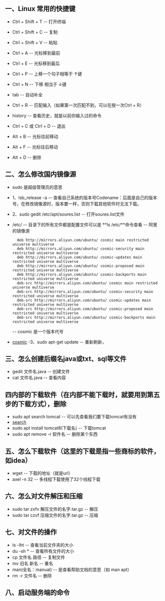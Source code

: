 ## 一、Linux 常用的快捷键
- Ctrl + Shift + T				-- 打开终端
- Ctrl + Shift + C				-- 复制
- Ctrl + Shift + V				-- 粘贴
- Ctrl + A						-- 光标移到最前
- Ctrl + E						-- 光标移到最后
- Ctrl + P						-- 上移一个句子相等于 ↑键
- Ctrl + N						-- 下移 相当于 ↓键
- tab							-- 自动补全
- Ctrl + R						-- 匹配输入（如果第一次匹配不到，可以在按一次Ctrl + R）
- history						-- 查看历史，就是以前你输入过的命令
- Ctrl + C 或 Ctrl + D			-- 退出
    
       
- Alt + B						-- 光标往前移动
- Alt + F						-- 光标往后移动
- Alt + D						-- 删除


## 二、怎么修改国内镜像源     
- sudo 是超级管理员的意思
- 1、lsb_release -a 	 			-- 查看自己系统的版本号Codename：后面是自己的版本号，在修改镜像源时，版本要一样，否则下载其他软件时无法下载。
- 2、sudo gedit /etc/apt/soures.list		-- 打开soures.list文件
- /etc/   -- 目录下的所有文件都是配置文件可以是 **ls /etc/**命令查看
	-- 阿里的镜像源
	
		deb http://mirrors.aliyun.com/ubuntu/ cosmic main restricted universe multiverse
		deb http://mirrors.aliyun.com/ubuntu/ cosmic-security main restricted universe multiverse
		deb http://mirrors.aliyun.com/ubuntu/ cosmic-updates main restricted universe multiverse
		deb http://mirrors.aliyun.com/ubuntu/ cosmic-proposed main restricted universe multiverse
		deb http://mirrors.aliyun.com/ubuntu/ cosmic-backports main restricted universe multiverse
		deb-src http://mirrors.aliyun.com/ubuntu/ cosmic main restricted universe multiverse
		deb-src http://mirrors.aliyun.com/ubuntu/ cosmic-security main restricted universe multiverse
		deb-src http://mirrors.aliyun.com/ubuntu/ cosmic-updates main restricted universe multiverse
		deb-src http://mirrors.aliyun.com/ubuntu/ cosmic-proposed main restricted universe multiverse
		deb-src http://mirrors.aliyun.com/ubuntu/ cosmic-backports main restricted universe multiverse

	-- cosmic 是一个版本代号
- [cosmic](1.png)
-3、sudo apt-get update				-- 重新刷新，

## 三、怎么创建后缀名java或txt、sql等文件
- gedit 文件名.java 				-- 创建文件
- cat 文件名.java				-- 查看内容
## 四内部的下载软件（在内部不能下载时，就要用到第五步的下载方式），删除
- sudo apt search tomcat		-- 可以先查看我们要下载tomcat有没有
- [search](2.png)
- sudo apt install tomcat8(下载名)		-- 下载tomcat		
- sudo apt remove -r 软件名				-- 删除某个东西
## 五、怎么下载软件（这里的下载是指一些商标的软件，如idea）
- wget 							-- 下载的地址（就是url）
- axel -n 32					-- 多线程下载使用了32个线程下载

## 六、怎么对文件解压和压缩
- sudo tar zxfv	解压文件的名字.tar.gz				-- 解压
- sudo tar czvf 压缩文件的名字.tar.gz				-- 压缩


## 七、对文件的操作
- ls  -lht						-- 查看当前文件夹的大小
- du  -sh *						-- 查看所有文件的大小
- cp 文件名	路径					-- 复制文件
- mv 旧名 新名					-- 重名
- man(全名：manual)					-- 是查看帮助文档的意思（如 man apt）
- rm -r 文件名					-- 删除


## 八、启动服务端的命令
